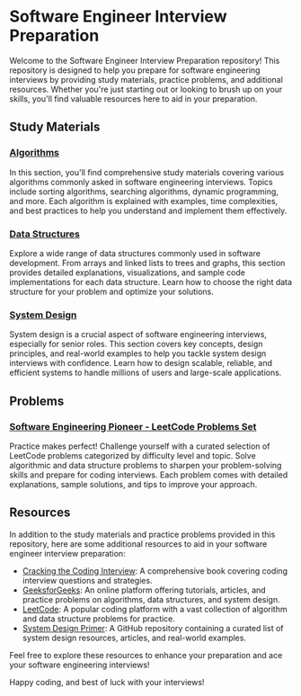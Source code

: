 # Software Engineer Interview Preparation

Welcome to the Software Engineer Interview Preparation repository! This repository is designed to help you prepare for software engineering interviews by providing study materials, practice problems, and additional resources. Whether you're just starting out or looking to brush up on your skills, you'll find valuable resources here to aid in your preparation.

## Study Materials

### [Algorithms](Study-Materials/Algorithms/README.md)

In this section, you'll find comprehensive study materials covering various algorithms commonly asked in software engineering interviews. Topics include sorting algorithms, searching algorithms, dynamic programming, and more. Each algorithm is explained with examples, time complexities, and best practices to help you understand and implement them effectively.

### [Data Structures](Study-Materials/Data-Structures/README.md)

Explore a wide range of data structures commonly used in software development. From arrays and linked lists to trees and graphs, this section provides detailed explanations, visualizations, and sample code implementations for each data structure. Learn how to choose the right data structure for your problem and optimize your solutions.

### [System Design](Study-Materials/System-Design/README.md)

System design is a crucial aspect of software engineering interviews, especially for senior roles. This section covers key concepts, design principles, and real-world examples to help you tackle system design interviews with confidence. Learn how to design scalable, reliable, and efficient systems to handle millions of users and large-scale applications.

## Problems

### [Software Engineering Pioneer - LeetCode Problems Set](Problems/SoftwareEngineeringPioneer/README.md)

Practice makes perfect! Challenge yourself with a curated selection of LeetCode problems categorized by difficulty level and topic. Solve algorithmic and data structure problems to sharpen your problem-solving skills and prepare for coding interviews. Each problem comes with detailed explanations, sample solutions, and tips to improve your approach.

## Resources

In addition to the study materials and practice problems provided in this repository, here are some additional resources to aid in your software engineer interview preparation:

- [Cracking the Coding Interview](https://www.amazon.com/Cracking-Coding-Interview-Programming-Questions/dp/0984782850): A comprehensive book covering coding interview questions and strategies.
- [GeeksforGeeks](https://www.geeksforgeeks.org/): An online platform offering tutorials, articles, and practice problems on algorithms, data structures, and system design.
- [LeetCode](https://leetcode.com/): A popular coding platform with a vast collection of algorithm and data structure problems for practice.
- [System Design Primer](https://github.com/donnemartin/system-design-primer): A GitHub repository containing a curated list of system design resources, articles, and real-world examples.

Feel free to explore these resources to enhance your preparation and ace your software engineering interviews!

Happy coding, and best of luck with your interviews!
